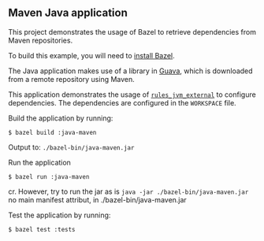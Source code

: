 Maven Java application
----------------------

This project demonstrates the usage of Bazel to retrieve dependencies from Maven
repositories.

To build this example, you will need to [install
Bazel](http://bazel.io/docs/install.html).

The Java application makes use of a library in
[Guava](https://github.com/google/guava), which is downloaded from a remote
repository using Maven.

This application demonstrates the usage of
[`rules_jvm_external`](https://github.com/bazelbuild/rules_jvm_external/) to
configure dependencies. The dependencies are configured in the `WORKSPACE` file.

Build the application by running:

```
$ bazel build :java-maven
```

Output to:
`./bazel-bin/java-maven.jar`


Run the application
```
$ bazel run :java-maven
```

cr. However, try to run the jar as is
`java -jar ./bazel-bin/java-maven.jar`
no main manifest attribut, in ./bazel-bin/java-maven.jar

Test the application by running:

```
$ bazel test :tests
```
